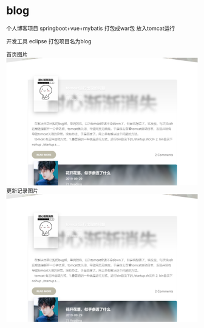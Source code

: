 # blog
个人博客项目 springboot+vue+mybatis 打包成war包 放入tomcat运行

开发工具 eclipse
打包项目名为blog

首页图片![image](https://github.com/CreateQi/blog/blob/master/images/1.png)
更新记录图片![image](https://github.com/CreateQi/blog/blob/master/images/1.png)
